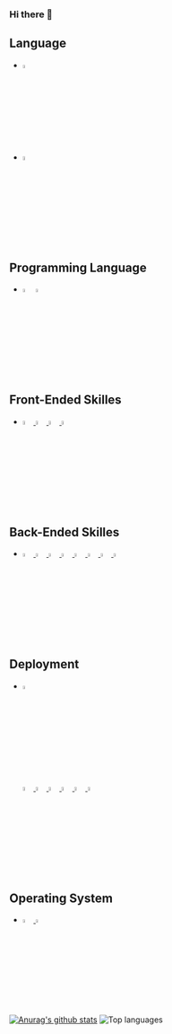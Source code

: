 ### Hi there 👋

## Language
* <img src="https://cdn.icon-icons.com/icons2/1531/PNG/512/3253497-flag-south-korea-icon_106789.png" width="4%" alt="Korean" title="Korean" />
* <img src="https://icon-library.net/images/icon-english/icon-english-7.jpg" width="4%" alt="English" title="English"/> 

## Programming Language

* <a href = "https://developer.mozilla.org/en-US/docs/Web/JavaScript"><img src="https://emojis.slackmojis.com/emojis/images/1450441296/151/javascript.png?1450441296" width="4%" alt="JavaScript" title="JavaScript"/></a> <a href = "https://www.typescriptlang.org/"><img src="https://emojis.slackmojis.com/emojis/images/1479745458/1383/typescript.png?1479745458" width="4%" alt="TypeScript" title="TypeScript" /> </a>

## Front-Ended Skilles
* <a href = "https://reactjs.org/">
  <img src="https://emojis.slackmojis.com/emojis/images/1473950148/1161/react.png?1473950148" width="4%" alt="React" title="React"/>
  </a> 
  <a href = "https://developer.mozilla.org/en-US/docs/Web/HTML">
  <img src="https://emojis.slackmojis.com/emojis/images/1616183787/22335/html.png?1616183787" width="4%" alt="HTML" title="HTML"/>
  </a> 
  <a href = "https://developer.mozilla.org/en-US/docs/Web/CSS">
  <img src="https://emojis.slackmojis.com/emojis/images/1497185511/2411/css.jpg?1497185511" width="4%" alt="CSS" title="CSS"/> 
  </a>
  <a href = "https://redux.js.org/">
  <img src="https://emojis.slackmojis.com/emojis/images/1462128189/390/redux.png?1462128189" width="4%" alt="Redux" title="Redux"/>
  </a>


## Back-Ended Skilles
* <a href = "https://nestjs.com/">
  <img src="https://emojis.slackmojis.com/emojis/images/1566743763/6242/nestjs.png?1566743763" width="4%" alt="NestJS" title="NestJS"/>
  </a>
  <a href = "https://typeorm.io/#/">
  <img src="https://avatars.githubusercontent.com/u/20165699?s=200&v=4" width="4%" alt="TypeORM" title="TypeORM"/>
  </a>
  <a href = "https://www.mysql.com/">
  <img src="https://emojis.slackmojis.com/emojis/images/1533733488/4439/mysql.png?1533733488" width="4%" alt="mysql" title="mysql"/>
  </a>
  <a href = "https://jwt.io/">
  <img src="https://emojis.slackmojis.com/emojis/images/1506281744/2943/jwt.png?1506281744" width="4%" alt="JWT" title="JSON Web Tokens"/>
  </a>
  <a href = "https://developer.mozilla.org/en-US/docs/Web/HTTP/Session">
  <img src="https://icon-library.net/images/session-icon/session-icon-5.jpg" width="4%" alt="Session" title="Session"/>
  </a>
  <a href = "https://developer.mozilla.org/en-US/docs/Web/HTTP/Cookies">
  <img src="https://emojis.slackmojis.com/emojis/images/1615416058/19343/cookie_nom.gif?1615416058" width="4%" alt="Cookie" title="Cookies"/>
  </a>
  <a href = "https://nodejs.org/en/about/">
  <img src="https://emojis.slackmojis.com/emojis/images/1533426774/4425/nodejs.png?1533426774" width="4%" alt="Node js" title="Node.JS"/>
  </a>
  <a href = "https://expressjs.com/">
  <img src="https://emojis.slackmojis.com/emojis/images/1483053688/1539/express.png?1483053688" width="4%" alt="Express" title="Express"/>
  </a>

## Deployment
* <a href = "https://aws.amazon.com/?nc1=h_ls">
  <img src="https://emojis.slackmojis.com/emojis/images/1507180554/2988/aws.png?1507180554" width="4%" alt="AWS" title="Amazon Web Services"/>
  </a><br></br>
  <a href = "https://aws.amazon.com/ko/free/?all-free-tier.sort-by=item.additionalFields.SortRank&all-free-tier.sort-order=asc&awsf.Free%20Tier%20Categories=categories%23compute&trk=ps_a134p000006gGh2AAE&trkCampaign=acq_paid_search_brand&sc_channel=PS&sc_campaign=acquisition_KR&sc_publisher=Google&sc_category=Cloud%20Computing&sc_country=KR&sc_geo=APAC&sc_outcome=acq&sc_detail=aws%20ec2&sc_content=EC2_e&sc_matchtype=e&sc_segment=489215167807&sc_medium=ACQ-P|PS-GO|Brand|Desktop|SU|Cloud%20Computing|EC2|KR|EN|Text&s_kwcid=AL!4422!3!489215167807!e!!g!!aws%20ec2&ef_id=Cj0KCQjw2NyFBhDoARIsAMtHtZ5VHjgs_Ueq_ehEWmrmMlsBaFtxrkgIk_Xo6qAw1nfdQKStJiZlxCoaAu9UEALw_wcB:G:s&s_kwcid=AL!4422!3!489215167807!e!!g!!aws%20ec2&awsf.Free%20Tier%20Types=*all">
  <img src="https://emojis.slackmojis.com/emojis/images/1467057057/599/aws.png?1467057057" width="4%" alt="EC2" title=" Elastic Compute Cloud"/>
  </a>
  <a href = "https://aws.amazon.com/s3/?nc2=h_ql_prod_fs_s3">
  <img src="https://emojis.slackmojis.com/emojis/images/1489527696/1872/s3.png?1489527696" width="4%" alt="S3" title="Simple Storage Service"/>
  </a>
  <a href = "https://aws.amazon.com/rds/?nc2=h_ql_prod_fs_rds">
  <img src="https://emojis.slackmojis.com/emojis/images/1536457915/4609/aws_rds.png?1536457915" width="4%" alt="RDS" title="Relational Database Service"/>
  </a>
  <a href = "https://aws.amazon.com/route53/?nc2=h_ql_prod_nt_r53">
  <img src="https://emojis.slackmojis.com/emojis/images/1586879438/8604/aws_r53.png?1586879438" width="4%" alt="Route 53" title="Route 53"/>
  </a>
  <a href = "https://aws.amazon.com/free/?all-free-tier.sort-by=item.additionalFields.SortRank&all-free-tier.sort-order=asc&awsf.Free%20Tier%20Types=*all&awsf.Free%20Tier%20Categories=categories%23compute&trk=ps_a134p000006gEY4AAM&trkCampaign=acq_paid_search_brand&sc_channel=PS&sc_campaign=acquisition_KR&sc_publisher=Google&sc_category=Cloud%20Computing&sc_country=KR&sc_geo=APAC&sc_outcome=acq&sc_detail=%2Bamazon%20%2Bcloud%20%2Bservice&sc_content=Cloud%20Compute_bmm&sc_matchtype=b&sc_segment=477258853586&sc_medium=ACQ-P|PS-GO|Brand|Desktop|SU|Cloud%20Computing|Solution|KR|EN|Text&s_kwcid=AL!4422!3!477258853586!b!!g!!%2Bamazon%20%2Bcloud%20%2Bservice&ef_id=Cj0KCQjw2NyFBhDoARIsAMtHtZ4taZjV-swQOw9Jy-MqpnpaOr39yubu9qh7ZiiUJZReMKak-570Ii8aAo_vEALw_wcB:G:s&s_kwcid=AL!4422!3!477258853586!b!!g!!%2Bamazon%20%2Bcloud%20%2Bservice">
  <img src="https://cdn2.iconfinder.com/data/icons/amazon-aws-stencils/100/Storage__Content_Delivery_Amazon_CloudFront-512.png" width="4%" alt="CloudFront" title="CloudFront"/>
  </a>
  <a href = "https://aws.amazon.com/certificate-manager/?nc2=h_ql_prod_se_cm">
  <img src="https://i2.wp.com/www.awsomeblog.com/wp-content/uploads/2016/05/aws-codepipeline.png?w=653&ssl=1" width="4%" alt="Certificate Manager" title="Certificate Manager"/>
  </a>
  
  
  
  
## Operating System
* <a href = "https://www.microsoft.com/en-us/?ql=3&spl=2">
  <img src="https://emojis.slackmojis.com/emojis/images/1504546221/2870/windows.png?1504546221" width="4%" alt="Windows" title="Windows"/>
  </a>
  <a href = "https://ubuntu.com/">
  <img src="https://emojis.slackmojis.com/emojis/images/1473870830/1159/ubuntu.png?1473870830" width="4%" alt="Ubuntu" title="Ubuntu"/>
  </a>
  

[![Anurag's github stats](https://github-readme-stats.vercel.app/api?username=Alex-Choi0)](https://github.com/anuraghazra/github-readme-stats)
![Top languages](https://github-readme-stats.vercel.app/api/top-langs/?username=Alex-Choi0&show_icons=true&theme=radical)

<!--
**Alex-Choi0/Alex-Choi0** is a ✨ _special_ ✨ repository because its `README.md` (this file) appears on your GitHub profile.

Here are some ideas to get you started:

- 🔭 I’m currently working on ...
- 🌱 I’m currently learning ...
- 👯 I’m looking to collaborate on ...
- 🤔 I’m looking for help with ...
- 💬 Ask me about ...
- 📫 How to reach me: ...
- 😄 Pronouns: ...
- ⚡ Fun fact: ...
-->
